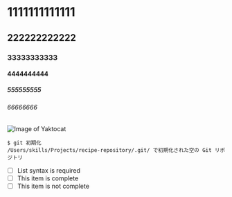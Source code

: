 # 1111111111111
## 222222222222
### 33333333333
#### 4444444444
##### 555555555
###### 66666666

![Image of Yaktocat](https://octodex.github.com/images/yaktocat.png)

```
$ git 初期化
/Users/skills/Projects/recipe-repository/.git/ で初期化された空の Git リポジトリ
```

- [ ] List syntax is required
- [ ] This item is complete
- [ ] This item is not complete
